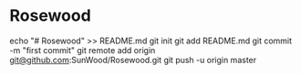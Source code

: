# Rosewood
echo "# Rosewood" >> README.md
git init
git add README.md
git commit -m "first commit"
git remote add origin git@github.com:SunWood/Rosewood.git
git push -u origin master
